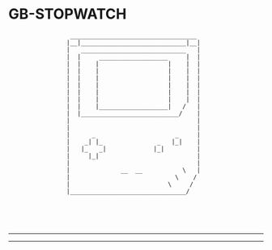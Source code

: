 # GB-STOPWATCH



```ascii
				 ___________________________________
				|__|_____________________________|__|
				|   _____________________________   |
				|  |     ___________________     |  |
				|  |    |                   |    |  |
				|  |    |                   |    |  |
				|  |    |                   |    |  |
				|  |    |                   |    |  |
				|  |    |                   |    |  |
				|  |    |                   |    |  |
				|  |    |___________________|   /   |
				|  |___________________________/    |
				|                                   |
				|                                   |
				|      _                      _     |
				|    _| |_               _   |_|    |
				|   |_   _|             |_|         |
				|     |_|                           |
				|                                   |
				|              __  __           \   |
				|                             \    / 
				|                           \     /  
				|________________________________/   
						
```

<br><br>

<!-- ========================================================================================== -->
<!-- ========================================================================================== -->
<!-- ========================================================================================== -->
---
---

<br><br>